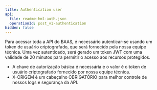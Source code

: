 ```yaml
---
title: Authentication user
api:
  file: readme-hml-auth.json
  operationId: post_v1-authentication
hidden: false
---
```

Para acessar toda a API do BAAS, é necessário autenticar-se usando um token de usuário criptografado, que será fornecido pela nossa equipe técnica. Uma vez autenticado, será gerado um token JWT com uma validade de 20 minutos para permitir o acesso aos recursos protegidos.

* A chave de autorização básica é necessária e o valor é o token de usuário criptografado fornecido por nossa equipe técnica.
* X-ORIGEM é um cabeçalho OBRIGATÓRIO para melhor controle de nossos logs e segurança da API.